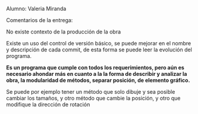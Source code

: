 Alumno: Valeria Miranda

Comentarios de la entrega:

No existe contexto de la producción de la obra

Existe un uso del control de versión básico, se puede mejorar en el nombre y descripción de cada commit, de esta forma se puede leer la evolución del programa.

**Es un programa que cumple con todos los requerimientos, pero aún es necesario ahondar más en cuanto a la la forma de describir y analizar la obra, la modularidad de métodos, separar posición, de elemento gráfico.**

Se puede por ejemplo tener un método que solo dibuje y sea posible cambiar los tamaños, y otro método que cambie la posición, y otro que modifique la dirección de rotación

